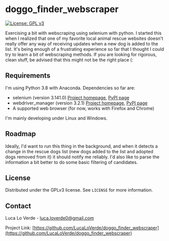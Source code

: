 # doggo_finder_webscraper
[![License: GPL v3](https://img.shields.io/github/license/LucaLoVerde/doggo_finder_webscraper?style=plastic)](https://www.gnu.org/licenses/gpl-3.0)

Exercising a bit with webscraping using selenium with python. I started this when I realized that one of my favorite local animal rescue websites doesn't really offer any way of receiving updates when a new dog is added to the list. It's being enough of a frustrating experience so far that I thought I could try to learn a bit of webscraping methods. If you are looking for rigorous, clean stuff, be advised that this might not be the right place (:

## Requirements
I'm using Python 3.8 with Anaconda. Dependencies so far are:
* selenium (version 3.141.0) [Project homepage](https://github.com/SeleniumHQ/selenium/), [PyPI page](https://pypi.org/project/selenium/)
* webdriver_manager (version 3.2.1) [Project homepage](https://github.com/SergeyPirogov/webdriver_manager), [PyPI page](https://pypi.org/project/webdriver-manager/)
* A supported web browser (for now, works with Firefox and Chrome)

I'm mainly developing under Linux and Windows.

## Roadmap
Ideally, I'd want to run this thing in the background, and when it detects a change in the rescue dogs list (new dogs added to the list and adopted dogs removed from it) it should notify me reliably. I'd also like to parse the information a bit better to do some basic filtering of candidates.

## License

Distributed under the GPLv3 license. See `LICENSE` for more information.

## Contact

Luca Lo Verde - luca.loverde0@gmail.com

Project Link: [https://github.com/LucaLoVerde/doggo_finder_webscraper](https://github.com/LucaLoVerde/doggo_finder_webscraper)